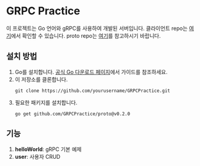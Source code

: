 # GRPC Practice

이 프로젝트는 Go 언어와 gRPC를 사용하여 개발된 서버입니다.
클라이언트 repo는 [여기](https://github.com/GRPCPractice/grpc-go-client)에서 확인할 수 있습니다.
proto repo는 [여기](https://github.com/GRPCPractice/proto)를 참고하시기 바랍니다.

## 설치 방법

1. Go를 설치합니다. [공식 Go 다운로드 페이지](https://golang.org/dl/)에서 가이드를 참조하세요.
2. 이 저장소를 클론합니다.
   ```shell
   git clone https://github.com/yourusername/GRPCPractice.git
   ```
3. 필요한 패키지를 설치합니다.
   ```shell
   go get github.com/GRPCPractice/proto@v0.2.0
   ```

## 기능
1. **helloWorld**: gRPC 기본 예제
2. **user**: 사용자 CRUD

